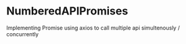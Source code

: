 # NumberedAPIPromises
Implementing Promise using axios to call multiple api simultenously / concurrently
